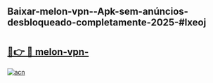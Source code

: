## Baixar-melon-vpn--Apk-sem-anúncios-desbloqueado-completamente-2025-#lxeoj

# <h2><a href="https://ainizakaria.my?title=melon-vpn-&ref=20M">🔗👉 🔴 melon-vpn-</a></h2>

[![acn](https://github.com/user-attachments/assets/0f9c940e-d8b0-45ae-aac7-cd30a18b3e1c)](https://ainizakaria.my?title=melon-vpn-&ref=20M)

